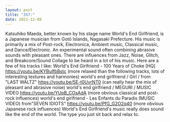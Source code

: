 ```yaml
---
layout: post
title: "357:"
date: 2021-12-09
---
```


Katsuhiko Maeda, better known by his stage name World's End Girlfriend, is a Japanese musician from Gotō Islands, Nagasaki Prefecture. His music is primarily a mix of Post-rock, Electronica, Ambient music, Classical music, and Dance/Electronic. An experimental sound often combining abrasive sounds with pleasant ones. There are influences from Jazz, Noise, Glitch, and Breakcore/Sound Collage to be heard in a lot of his music. Here are a few of his tracks I like:
 World's End Girlfriend - 100 Years of Choke [HQ]
https://youtu.be/KYBulfbBstc (more relaxed than the following tracks, lots of interesting textures and harmonies)
 world's end girlfriend / Girl / from "LAST WALTZ"
https://youtu.be/5E-t0UvrNT0 (can really hear the mix of pleasant and abrasive noise)
 world's end girlfriend / MEGURI / MUSIC VIDEO
https://youtu.be/YUpB_COsAdA (more obvious classical and post-rock influences)
 world's end girlfriend - Les Enfants du Paradis (MUSIC VIDEO) from"SEVEN IDIOTS"
https://youtu.be/PfG_G2O2q40 (more obvious Japanese rock influences) World's End Girlfriend's music really does sound like the end of the world. The type you just sit back and relax to.

